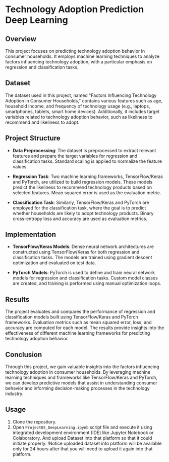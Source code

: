 # Technology Adoption Prediction Deep Learning

## Overview
This project focuses on predicting technology adoption behavior in consumer households. It employs machine learning 
techniques to analyze factors influencing technology adoption, with a particular emphasis on regression and 
classification tasks.

## Dataset
The dataset used in this project, named "Factors Influencing Technology Adoption in Consumer Households," contains 
various features such as age, household income, and frequency of technology usage (e.g., laptops, smartphones, tablets, 
smart home devices). Additionally, it includes target variables related to technology adoption behavior, such as 
likeliness to recommend and likeliness to adopt.

## Project Structure
- **Data Preprocessing**: The dataset is preprocessed to extract relevant features and prepare the target variables for regression and classification tasks. Standard scaling is applied to normalize the feature values.
  
- **Regression Task**: Two machine learning frameworks, TensorFlow/Keras and PyTorch, are utilized to build regression models. These models predict the likeliness to recommend technology products based on selected features. Mean squared error is used as the evaluation metric.

- **Classification Task**: Similarly, TensorFlow/Keras and PyTorch are employed for the classification task, where the goal is to predict whether households are likely to adopt technology products. Binary cross-entropy loss and accuracy are used as evaluation metrics.

## Implementation
- **TensorFlow/Keras Models**: Dense neural network architectures are constructed using TensorFlow/Keras for both regression and classification tasks. The models are trained using gradient descent optimization and evaluated on test data.

- **PyTorch Models**: PyTorch is used to define and train neural network models for regression and classification tasks. Custom model classes are created, and training is performed using manual optimization loops.

## Results
The project evaluates and compares the performance of regression and classification models built using TensorFlow/Keras and PyTorch frameworks. Evaluation metrics such as mean squared error, loss, and accuracy are computed for each model. The results provide insights into the effectiveness of different machine learning frameworks for predicting technology adoption behavior.

## Conclusion
Through this project, we gain valuable insights into the factors influencing technology adoption in consumer households. By leveraging machine learning techniques and frameworks like TensorFlow/Keras and PyTorch, we can develop predictive models that assist in understanding consumer behavior and informing decision-making processes in the technology industry.

## Usage
1. Clone the repository.
2. Open `Project05_DeepLearning.ipynb` script file and execute it using integrated development environment (IDE)
like Jupyter Notebook or Colaboratory. And upload Dataset into that platform so that it could initiate properly. !Notice
uploaded dataset into platform will be available only for 24 hours after that you will need to upload it again into that
platform.
